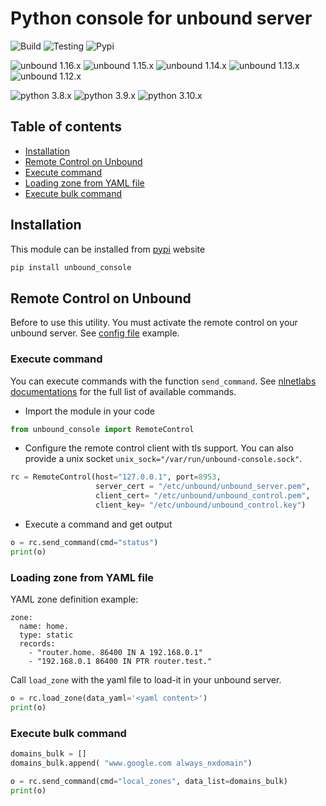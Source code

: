 # Python console for unbound server

![Build](https://github.com/dmachard/unbound-remotecontrol/workflows/Build/badge.svg) ![Testing](https://github.com/dmachard/unbound-remotecontrol/workflows/Testing/badge.svg) ![Pypi](https://github.com/dmachard/unbound-remotecontrol/workflows/PyPI/badge.svg)


![unbound 1.16.x](https://img.shields.io/badge/unbound%201.16.x-tested-green) ![unbound 1.15.x](https://img.shields.io/badge/unbound%201.15.x-tested-green) ![unbound 1.14.x](https://img.shields.io/badge/unbound%201.14.x-tested-green)  ![unbound 1.13.x](https://img.shields.io/badge/unbound%201.13.x-tested-green) ![unbound 1.12.x](https://img.shields.io/badge/unbound%201.12.x-tested-green)

![python 3.8.x](https://img.shields.io/badge/python%203.8.x-tested-blue) ![python 3.9.x](https://img.shields.io/badge/python%203.9.x-tested-blue) ![python 3.10.x](https://img.shields.io/badge/python%203.10.x-tested-blue) 


## Table of contents
* [Installation](#installation)
* [Remote Control on Unbound](#remote-control-on-unbound)
* [Execute command](#execute-command)
* [Loading zone from YAML file](#loading-zone-from-yaml-file)
* [Execute bulk command](#execute-bulk-command)

## Installation

This module can be installed from [pypi](https://pypi.org/project/unbound_console/) website

```python
pip install unbound_console
```

## Remote Control on Unbound

Before to use this utility. You must activate the remote control on your unbound server.
See [config file](https://github.com/dmachard/unbound-remotecontrol/blob/master/tests/unbound_remotecontrol_tls.conf) example. 

### Execute command

You can execute commands with the function `send_command`. See [nlnetlabs documentations](https://www.nlnetlabs.nl/documentation/unbound/unbound-control/) for the full list of available commands.

- Import the module in your code

```python
from unbound_console import RemoteControl
```

- Configure the remote control client with tls support. You can also provide a unix socket `unix_sock="/var/run/unbound-console.sock"`.

```python
rc = RemoteControl(host="127.0.0.1", port=8953,
                   server_cert = "/etc/unbound/unbound_server.pem", 
                   client_cert= "/etc/unbound/unbound_control.pem",
                   client_key= "/etc/unbound/unbound_control.key")
```

- Execute a command and get output

```python
o = rc.send_command(cmd="status")
print(o)
```

### Loading zone from YAML file

YAML zone definition example:

```
zone:
  name: home.
  type: static
  records:
    - "router.home. 86400 IN A 192.168.0.1"
    - "192.168.0.1 86400 IN PTR router.test."
```

Call `load_zone` with the yaml file to load-it in your unbound server.

```python
o = rc.load_zone(data_yaml='<yaml content>')
print(o)
```

### Execute bulk command

```python
domains_bulk = []
domains_bulk.append( "www.google.com always_nxdomain")

o = rc.send_command(cmd="local_zones", data_list=domains_bulk)
print(o)
```
